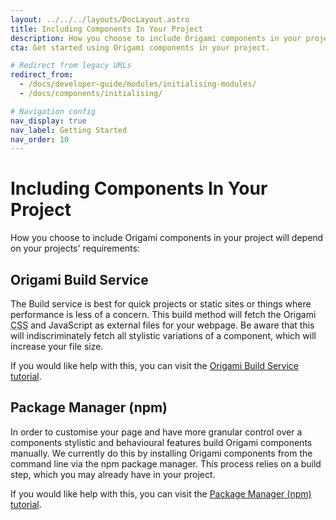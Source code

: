 ```yaml
---
layout: ../../../layouts/DocLayout.astro
title: Including Components In Your Project
description: How you choose to include Origami components in your project will depend on your projects' requirements. There are two options, the Origami Build Service or the npm package manager.
cta: Get started using Origami components in your project.

# Redirect from legacy URLs
redirect_from:
  - /docs/developer-guide/modules/initialising-modules/
  - /docs/components/initialising/

# Navigation config
nav_display: true
nav_label: Getting Started
nav_order: 10
---
```


# Including Components In Your Project

How you choose to include Origami components in your project will depend on your projects' requirements:

## Origami Build Service

The Build service is best for quick projects or static sites or things where performance is less of a concern. This build method will fetch the Origami <abbr title="Cascading Style Sheets">CSS</abbr> and JavaScript as external files for your webpage. Be aware that this will indiscriminately fetch all stylistic variations of a component, which will increase your file size.


If you would like help with this, you can visit the [Origami Build Service tutorial](/documentation/tutorials/build-service/).


## Package Manager (npm)

In order to customise your page and have more granular control over a components stylistic and behavioural features build Origami components manually. We currently do this by installing Origami components from the command line via the npm package manager. This process relies on a build step, which you may already have in your project.

If you would like help with this, you can visit the [Package Manager (npm) tutorial](/documentation/tutorials/manual-build/).

